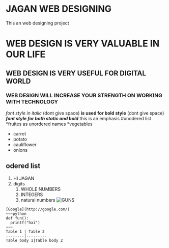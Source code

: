 # JAGAN WEB DESIGNING
This an web designing project
# WEB DESIGN IS VERY VALUABLE IN OUR LIFE
## WEB DESIGN IS VERY USEFUL FOR DIGITAL  WORLD
### WEB DESIGN WILL INCREASE YOUR STRENGTH ON WORKING WITH TECHNOLOGY
*font style in italic* (dont give space)
**is used for bold style** (dont give space)
***font style for both static and bold***
this is an emphasis
#unodered list
*fruites as unordered names
*vegetables
  * carrot
  * potato
  * cauliflower
  * onions
  ## odered list
  1. HI JAGAN
  2. digits
       1. WHOLE NUMBERS
       2. INTEGERS
       3. natural numbers
    ![GUNS](https://undark.org/wp-content/uploads/2020/04/weapons-3417508.jpg)
    
    [Google](http://google.com/)
    ~~~python
    def fun():
      printf("hai")
    ~~~
    Table 1 | Table 2
    --------|---------
    Table body 1|Table body 2
